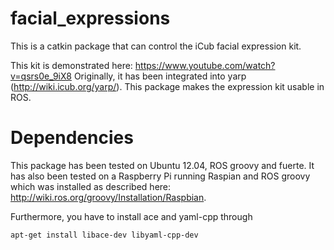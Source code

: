 facial_expressions
==================

This is a catkin package that can control the iCub facial expression kit.

This kit is demonstrated here: https://www.youtube.com/watch?v=qsrs0e_9iX8
Originally, it has been integrated into yarp (http://wiki.icub.org/yarp/). This package makes the expression kit usable in ROS. 

Dependencies
============
This package has been tested on Ubuntu 12.04, ROS groovy and fuerte. It has also been tested on a Raspberry Pi running Raspian and ROS groovy which was installed as described here: http://wiki.ros.org/groovy/Installation/Raspbian. 

Furthermore, you have to install ace and yaml-cpp through

```bash
apt-get install libace-dev libyaml-cpp-dev
```